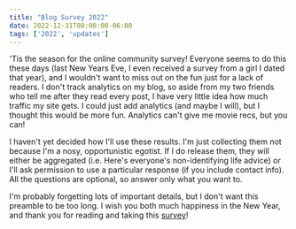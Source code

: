 ```yaml
---
title: "Blog Survey 2022"
date: 2022-12-31T08:00:00-06:00
tags: ['2022', 'updates']
---
```


'Tis the season for the online community survey!
Everyone seems to do this these days (last New Years Eve, I even received a survey from a girl I dated that year), and I wouldn't want to miss out on the fun just for a lack of readers.
I don't track analytics on my blog, so aside from my two friends who tell me after they read every post, I have very little idea how much traffic my site gets.
I could just add analytics (and maybe I will), but I thought this would be more fun.
Analytics can't give me movie recs, but you can!

I haven't yet decided how I'll use these results.
I'm just collecting them not because I'm a nosy, opportunistic egotist.
If I do release them, they will either be aggregated (i.e. Here's everyone's non-identifying life advice) or I'll ask permission to use a particular response (if you include contact info).
All the questions are optional, so answer only what you want to.

I'm probably forgetting lots of important details, but I don't want this preamble to be too long. I wish you both much happiness in the New Year, and thank you for reading and taking this [survey](https://forms.gle/zyGxuhfnA8dAiZJL6)!
